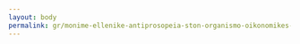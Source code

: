 ```yaml
---
layout: body
permalink: gr/monime-ellenike-antiprosopeia-ston-organismo-oikonomikes-sunergasias-kai-anaptuxes-mea-o-o-s-a/
---
```


